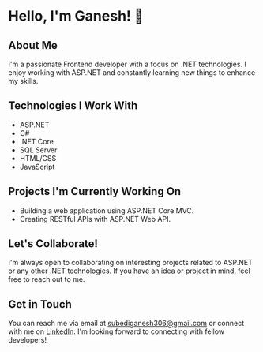 # Hello, I'm Ganesh! 👋

## About Me
I'm a passionate Frontend developer with a focus on .NET technologies. I enjoy working with ASP.NET and constantly learning new things to enhance my skills.

## Technologies I Work With
- ASP.NET
- C#
- .NET Core
- SQL Server
- HTML/CSS
- JavaScript

## Projects I'm Currently Working On
- Building a web application using ASP.NET Core MVC.
- Creating RESTful APIs with ASP.NET Web API.

## Let's Collaborate!
I'm always open to collaborating on interesting projects related to ASP.NET or any other .NET technologies. If you have an idea or project in mind, feel free to reach out to me.

## Get in Touch
You can reach me via email at subediganesh306@gmail.com or connect with me on [LinkedIn](https://www.linkedin.com/in/ganesh-subedi-13a62b269/). I'm looking forward to connecting with fellow developers!

